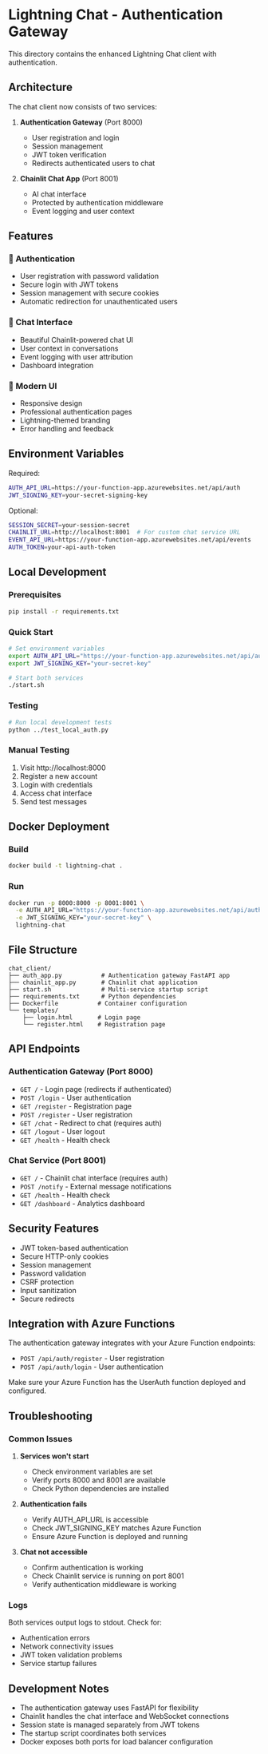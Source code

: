 # Lightning Chat - Authentication Gateway

This directory contains the enhanced Lightning Chat client with authentication.

## Architecture

The chat client now consists of two services:

1. **Authentication Gateway** (Port 8000)
   - User registration and login
   - Session management
   - JWT token verification
   - Redirects authenticated users to chat

2. **Chainlit Chat App** (Port 8001)  
   - AI chat interface
   - Protected by authentication middleware
   - Event logging and user context

## Features

### 🔐 Authentication
- User registration with password validation
- Secure login with JWT tokens
- Session management with secure cookies
- Automatic redirection for unauthenticated users

### 💬 Chat Interface
- Beautiful Chainlit-powered chat UI
- User context in conversations
- Event logging with user attribution
- Dashboard integration

### 🎨 Modern UI
- Responsive design
- Professional authentication pages
- Lightning-themed branding
- Error handling and feedback

## Environment Variables

Required:
```bash
AUTH_API_URL=https://your-function-app.azurewebsites.net/api/auth
JWT_SIGNING_KEY=your-secret-signing-key
```

Optional:
```bash
SESSION_SECRET=your-session-secret
CHAINLIT_URL=http://localhost:8001  # For custom chat service URL
EVENT_API_URL=https://your-function-app.azurewebsites.net/api/events
AUTH_TOKEN=your-api-auth-token
```

## Local Development

### Prerequisites
```bash
pip install -r requirements.txt
```

### Quick Start
```bash
# Set environment variables
export AUTH_API_URL="https://your-function-app.azurewebsites.net/api/auth"
export JWT_SIGNING_KEY="your-secret-key"

# Start both services
./start.sh
```

### Testing
```bash
# Run local development tests
python ../test_local_auth.py
```

### Manual Testing
1. Visit http://localhost:8000
2. Register a new account
3. Login with credentials
4. Access chat interface
5. Send test messages

## Docker Deployment

### Build
```bash
docker build -t lightning-chat .
```

### Run
```bash
docker run -p 8000:8000 -p 8001:8001 \
  -e AUTH_API_URL="https://your-function-app.azurewebsites.net/api/auth" \
  -e JWT_SIGNING_KEY="your-secret-key" \
  lightning-chat
```

## File Structure

```
chat_client/
├── auth_app.py           # Authentication gateway FastAPI app
├── chainlit_app.py       # Chainlit chat application
├── start.sh              # Multi-service startup script
├── requirements.txt      # Python dependencies
├── Dockerfile           # Container configuration
└── templates/
    ├── login.html       # Login page
    └── register.html    # Registration page
```

## API Endpoints

### Authentication Gateway (Port 8000)
- `GET /` - Login page (redirects if authenticated)
- `POST /login` - User authentication
- `GET /register` - Registration page  
- `POST /register` - User registration
- `GET /chat` - Redirect to chat (requires auth)
- `GET /logout` - User logout
- `GET /health` - Health check

### Chat Service (Port 8001)
- `GET /` - Chainlit chat interface (requires auth)
- `POST /notify` - External message notifications
- `GET /health` - Health check
- `GET /dashboard` - Analytics dashboard

## Security Features

- JWT token-based authentication
- Secure HTTP-only cookies
- Session management
- Password validation
- CSRF protection
- Input sanitization
- Secure redirects

## Integration with Azure Functions

The authentication gateway integrates with your Azure Function endpoints:

- `POST /api/auth/register` - User registration
- `POST /api/auth/login` - User authentication

Make sure your Azure Function has the UserAuth function deployed and configured.

## Troubleshooting

### Common Issues

1. **Services won't start**
   - Check environment variables are set
   - Verify ports 8000 and 8001 are available
   - Check Python dependencies are installed

2. **Authentication fails**
   - Verify AUTH_API_URL is accessible
   - Check JWT_SIGNING_KEY matches Azure Function
   - Ensure Azure Function is deployed and running

3. **Chat not accessible**
   - Confirm authentication is working
   - Check Chainlit service is running on port 8001
   - Verify authentication middleware is working

### Logs
Both services output logs to stdout. Check for:
- Authentication errors
- Network connectivity issues
- JWT token validation problems
- Service startup failures

## Development Notes

- The authentication gateway uses FastAPI for flexibility
- Chainlit handles the chat interface and WebSocket connections
- Session state is managed separately from JWT tokens
- The startup script coordinates both services
- Docker exposes both ports for load balancer configuration

